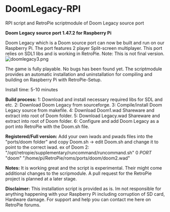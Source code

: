 # DoomLegacy-RPI
RPI script and RetroPie scriptmodule of Doom Legacy source port

**Doom Legacy source port 1.47.2 for Raspberry Pi**

Doom Legacy which is a Doom source port can now be built and run on our Raspberry Pi. The port features 2 player Split-screen multiplayer. This port relies on SDL1 libs and is working in RetroPie. Note: This is not final version.
![doomlegacy3.png](https://raw.githubusercontent.com/tpo1990/DoomLegacy-RPI/master/doomlegacy3.png)

The game is fully playable. No bugs has been found yet.
The scriptmodule provides an automatic installation and uninstallation for compiling and building on Raspberry Pi with RetroPie-Setup.

Install time: 5-10 minutes

**Build process:**
1: Download and install necessary required libs for SDL and etc.
2: Download Doom Legacy from sourceforge.
3: Compile/install Doom Legacy source from makefile.
4: Download Doom1.wad Shareware and extract into root of Doom folder.
5: Download Legacy.wad Shareware and extract into root of Doom folder.
6: Configure and add Doom Legacy as a port into RetroPie with the Doom.sh file.

**Registered/Full version:**
Add your own iwads and pwads files into the "ports/doom folder" and copy Doom.sh -> edit Doom.sh and change it to point to the correct iwad. ex of Doom 2: "/opt/retropie/supplementary/runcommand/runcommand.sh" 0 _PORT_ "doom" "/home/pi/RetroPie/roms/ports/doom/doom2.wad"

**Notes:**
It is working great and the script is experimental. Their might come additional changes to the scripmodule. A pull request for the RetroPie project is planned at a later stage.

**Disclaimer:**
This installation script is provided as is. Im not responsible for anything happening with your Raspberry Pi including corruption of SD card, Hardware damage. For support and help you can contact me here on RetroPie forums.
